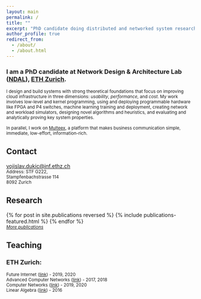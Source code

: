 ```yaml
---
layout: main
permalink: /
title: ""
excerpt: "PhD candidate doing distributed and networked system research"
author_profile: true
redirect_from:
  - /about/
  - /about.html
---
```


<h3 id="contact">
I am a PhD candidate at Network Design & Architecture Lab (<a class="flink" href="https://ndal.ethz.ch/">NDAL</a>), <a class="flink" href="https://www.ethz.ch/">ETH Zurich</a>.</h3>

<small>
I design and build systems with strong theoretical foundations that focus on improving cloud infrastructure in three dimensions: <i>usability</i>, <i>performance</i>, and <i>cost</i>. My work involves low-level and kernel programming, using and deploying programmable hardware like FPGA and P4 switches, machine learning training and deployment, creating network and workload simulators, designing novel algorithms and heuristics, and evaluating and analytically proving key system properties.
<br/> <br/>
In parallel, I work on <a class="flink" href="https://multeex.com/">Multeex</a>, a platform that makes business communication simple, immediate, low-effort, information-rich.
</small>


Contact
------
<span class="c_main">vojislav.dukic@inf.ethz.ch</span> <br/>
<small>
Address: STF  G222, <br />
Stampfenbachstrasse 114 <br />
8092 Zurich <br />
</small>

Research
------

<div class="featured_posts">
{% for post in site.publications reversed %}
  {% include publications-featured.html %}
{% endfor %}
</div>

<div><small><a class="flink" style="font-style: italic;" href="{{ base_path }}/publications">More publications</a></small></div>


Teaching
------
<h3>ETH Zurich:</h3>
<small>
Future Internet (<a class="flink" href="https://ndal.ethz.ch/courses/fi.html">link</a>) - 2019, 2020 <br />
Advanced Computer Networks (<a class="flink" href="http://www.vvz.ethz.ch/Vorlesungsverzeichnis/lerneinheit.view?lerneinheitId=120681&semkez=2018S&lang=en">link</a>) - 2017, 2018 <br />
Computer Networks (<a class="flink" href="https://ndal.ethz.ch/courses/networks.html">link</a>) - 2019, 2020 <br />
Linear Algebra (<a class="flink" href="https://metaphor.ethz.ch/x/2019/hs/401-1151-00L/">link</a>) - 2016
</small>
